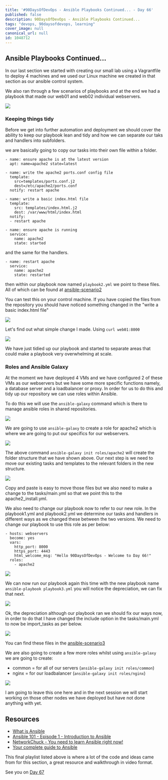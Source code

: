```yaml
---
title: '#90DaysOfDevOps - Ansible Playbooks Continued... - Day 66'
published: false
description: 90DaysOfDevOps - Ansible Playbooks Continued...
tags: "devops, 90daysofdevops, learning"
cover_image: null
canonical_url: null
id: 1048712
---
```

## Ansible Playbooks Continued...

In our last section we started with creating our small lab using a Vagrantfile to deploy 4 machines and we used our Linux machine we created in that section as our ansible control system. 

We also ran through a few scenarios of playbooks and at the end we had a playbook that made our web01 and web02 individual webservers. 

![](Images/Day66_config1.png)

### Keeping things tidy

Before we get into further automation and deployment we should cover the ability to keep our playbook lean and tidy and how we can separate our taks and handlers into subfolders. 

we are basically going to copy our tasks into their own file within a folder.

```
- name: ensure apache is at the latest version
  apt: name=apache2 state=latest

- name: write the apache2 ports.conf config file
  template: 
    src=templates/ports.conf.j2 
    dest=/etc/apache2/ports.conf
  notify: restart apache

- name: write a basic index.html file
  template:
    src: templates/index.html.j2
    dest: /var/www/html/index.html
  notify:
  - restart apache

- name: ensure apache is running
  service:
    name: apache2
    state: started
```

and the same for the handlers. 

```
- name: restart apache
  service:
    name: apache2
    state: restarted
```

then within our playbook now named `playbook2.yml` we point to these files. All of which can be found at [ansible-scenario2](Days/../Configmgmt/ansible-scenario2/)

You can test this on your control machine. If you have copied the files from the repository you should have noticed something changed in the "write a basic index.html file"

![](Images/Day66_config2.png)

Let's find out what simple change I made. Using `curl web01:8000` 

![](Images/Day66_config3.png)

We have just tidied up our playbook and started to separate areas that could make a playbook very overwhelming at scale.

### Roles and Ansible Galaxy

At the moment we have deployed 4 VMs and we have configured 2 of these VMs as our webservers but we have some more specific functions namely, a database server and a loadbalancer or proxy. In order for us to do this and tidy up our repository we can use roles within Ansible. 

To do this we will use the `ansible-galaxy` command which is there to manage ansible roles in shared repositories. 

![](Images/Day66_config4.png)

We are going to use `ansible-galaxy` to create a role for apache2 which is where we are going to put our specifics for our webservers. 

![](Images/Day66_config5.png)

The above command `ansible-galaxy init roles/apache2` will create the folder structure that we have shown above. Our next step is we need to move our existing tasks and templates to the relevant folders in the new structure. 

![](Images/Day66_config6.png)

Copy and paste is easy to move those files but we also need to make a change to the tasks/main.yml so that we point this to the apache2_install.yml. 

We also need to change our playbook now to refer to our new role. In the playbook1.yml and playbook2.yml we determine our tasks and handlers in different ways as we changed these between the two versions. We need to change our playbook to use this role as per below: 

```
- hosts: webservers
  become: yes
  vars:
    http_port: 8000
    https_port: 4443
    html_welcome_msg: "Hello 90DaysOfDevOps - Welcome to Day 66!"
  roles:
    - apache2
```

![](Images/Day66_config7.png)

We can now run our playbook again this time with the new playbook name `ansible-playbook playbook3.yml` you will notice the depreciation, we can fix that next.  

![](Images/Day66_config8.png)

Ok, the depreciation although our playbook ran we should fix our ways now, in order to do that I have changed the include option in the tasks/main.yml to now be import_tasks as per below. 

![](Images/Day66_config9.png)

You can find these files in the [ansible-scenario3](Days/Configmgmt/ansible-scenario3)

We are also going to create a few more roles whilst using `ansible-galaxy` we are going to create: 

- common = for all of our servers (`ansible-galaxy init roles/common`)
- nginx = for our loadbalancer (`ansible-galaxy init roles/nginx`)

![](Images/Day66_config10.png)

I am going to leave this one here and in the next session we will start working on those other nodes we have deployed but have not done anything with yet. 

## Resources 

- [What is Ansible](https://www.youtube.com/watch?v=1id6ERvfozo)
- [Ansible 101 - Episode 1 - Introduction to Ansible](https://www.youtube.com/watch?v=goclfp6a2IQ)
- [NetworkChuck - You need to learn Ansible right now!](https://www.youtube.com/watch?v=5hycyr-8EKs&t=955s)
- [Your complete guide to Ansible](https://www.youtube.com/playlist?list=PLnFWJCugpwfzTlIJ-JtuATD2MBBD7_m3u)

This final playlist listed above is where a lot of the code and ideas came from for this section, a great resource and walkthrough in video format. 

See you on [Day 67](day67.md)
